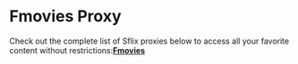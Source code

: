 # Fmovies Proxy 
Check out the complete list of Sflix proxies below to access all your favorite content without restrictions:<a href="https://fmoviesproxy.github.io/"><b>Fmovies</b></a>
